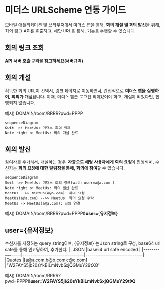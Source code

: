 # 미더스 URLScheme 연동 가이드

모바일 애플리케이션 및 브라우저에서 미더스 앱을 통해, **회의 개설 및 회의 발신**을 위해, 회의 링크 API를 호출하고, 해당 URL을 통해,  기능을 수행할 수 있습니다.

## 회의 링크 조회
**API 서버 호출 규격을 참고하세요(서버규격)**

## 회의 개설
획득한 회의 URL이 선택시, 링크 페이지로 이동하면서, 간접적으로 **미더스 앱을 실행하여, 회의가 개설**됩니다. 이때, 미더스 앱은 로그인 되어있어야 하고, 개설이 되었다면, 진행되지 않습니다.

예시) DOMAIN/room/RRRR?pwd=PPPP

```mermaid
sequenceDiagram
Swit ->> MeetUs: 미더스 회의 링크
Note right of MeetUs: 회의 개설 완료
```

## 회의 발신
참여자를 추가해서, 개설하는 경우, **자동으로 해당 사용자에게 회의 요청**이 진행되며, 수신자는 **회의 요청에 대한 알림창을 통해, 회의에 참여**할 수 있습니다. 

```mermaid
sequenceDiagram
Swit ->> MeetUs: 미더스 회의 링크(with user=a@a.com )
Note right of MeetUs: 회의 발신 완료
MeetUs -->> MeetUs(a@a.com): 회의 요청
MeetUs(a@a.com) -->> MeetUs: 회의 요청 수락
MeetUs -> MeetUs(a@a.com): 회의 연결
```

예시) DOMAIN/room/RRRR?pwd=PPPP&**user={유저정보}**

## user={유저정보}
수신자를 지정하는 query string이며, {유저정보} 는 Json string로 구성, base64 url safe를 통해 인코딩하여, 추가한다.
|                |JSON                          |base64 url safe encoded                        |
|----------------|-------------------------------|-----------------------------|     
|Quotes          |[a@a.com,b@b.com,c@c.com]            |"W2FAYS5jb20sYkBiLmNvbSxjQGMuY29tXQ"            

예시) DOMAIN/room/RRRR?pwd=PPPP&**user=W2FAYS5jb20sYkBiLmNvbSxjQGMuY29tXQ**




